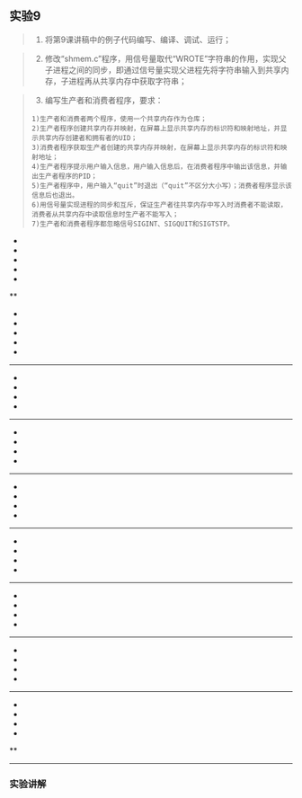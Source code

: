 ## 实验9
> 1. 将第9课讲稿中的例子代码编写、编译、调试、运行；

> 2. 修改“shmem.c”程序，用信号量取代“WROTE”字符串的作用，实现父子进程之间的同步，即通过信号量实现父进程先将字符串输入到共享内存，子进程再从共享内存中获取字符串；

> 3. 编写生产者和消费者程序，要求：
>
> ```
> 1)生产者和消费者两个程序，使用一个共享内存作为仓库；
> 2)生产者程序创建共享内存并映射，在屏幕上显示共享内存的标识符和映射地址，并显示共享内存创建者和拥有者的UID；
> 3)消费者程序获取生产者创建的共享内存并映射，在屏幕上显示共享内存的标识符和映射地址；
> 4)生产者程序提示用户输入信息，用户输入信息后，在消费者程序中输出该信息，并输出生产者程序的PID；
> 5)生产者程序中，用户输入“quit”时退出（“quit”不区分大小写）；消费者程序显示该信息后也退出。
> 6)用信号量实现进程的同步和互斥，保证生产者往共享内存中写入时消费者不能读取，消费者从共享内存中读取信息时生产者不能写入；
> 7)生产者和消费者程序都忽略信号SIGINT、SIGQUIT和SIGTSTP。
> ```

*

*

*

*

*

**

*

*

*

*

*

***

*

*

*

*

***

*

*

*

*

***

*

*

*

*

***

*

*

*

*

***

*

*

*

*

***

*

*

*

*

***

*

*

*

*

**

---

### 实验讲解